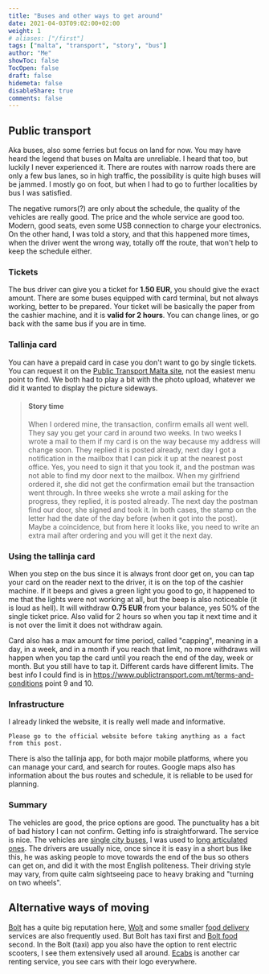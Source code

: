 ```yaml
---
title: "Buses and other ways to get around"
date: 2021-04-03T09:02:00+02:00
weight: 1
# aliases: ["/first"]
tags: ["malta", "transport", "story", "bus"]
author: "Me"
showToc: false
TocOpen: false
draft: false
hidemeta: false
disableShare: true
comments: false
---
```


## Public transport 
Aka buses, also some ferries but focus on land for now. You may have heard the legend that buses on Malta are unreliable. I heard that too, but luckily I never experienced it. There are routes with narrow roads there are only a few bus lanes, so in high traffic, the possibility is quite high buses will be jammed. 
I mostly go on foot, but when I had to go to further localities by bus I was satisfied.

The negative rumors(?) are only about the schedule, the quality of the vehicles are really good. The price and the whole service are good too. Modern, good seats, even some USB connection to charge your electronics.
On the other hand, I was told a story, and that this happened more times, when the driver went the wrong way, totally off the route, that won't help to keep the schedule either.

### Tickets
The bus driver can give you a ticket for **1.50 EUR**, you should give the exact amount. There are some buses equipped with card terminal, but not always working, better to be prepared.
Your ticket will be basically the paper from the cashier machine, and it is **valid for 2 hours**. You can change lines, or go back with the same bus if you are in time.

### Tallinja card
You can have a prepaid card in case you don't want to go by single tickets. You can request it on the [Public Transport Malta site](https://www.publictransport.com.mt/en/register-now), not the easiest menu point to find.
We both had to play a bit with the photo upload, whatever we did it wanted to display the picture sideways.

> #### Story time 
> When I ordered mine, the transaction, confirm emails all went well. They say you get your card in around two weeks. In two weeks I wrote a mail to them if my card is on the way because my address will change soon.
They replied it is posted already, next day I got a notification in the mailbox that I can pick it up at the nearest post office. Yes, you need to sign it that you took it, and the postman was not able to find my door next to the mailbox.
When my girlfriend ordered it, she did not get the confirmation email but the transaction went through. In three weeks she wrote a mail asking for the progress, they replied, it is posted already. The next day the postman find our door, she signed and took it. 
In both cases, the stamp on the letter had the date of the day before (when it got into the post). Maybe a coincidence, but from here it looks like, you need to write an extra mail after ordering and you will get it the next day.

### Using the tallinja card
When you step on the bus since it is always front door get on, you can tap your card on the reader next to the driver, it is on the top of the cashier machine. If it beeps and gives a green light you good to go, it happened to me that the lights were not working at all, but the beep is also noticeable (it is loud as hell). It will withdraw **0.75 EUR** from your balance, yes 50% of the single ticket price. Also valid for 2 hours so when you tap it next time and it is not over the limit it does not withdraw again. 

Card also has a max amount for time period, called "capping", meaning in a day, in a week, and in a month if you reach that limit, no more withdraws will happen when you tap the card until you reach the end of the day, week or month. But you still have to tap it. Different cards have different limits. The best info I could find is in https://www.publictransport.com.mt/terms-and-conditions point 9 and 10.

### Infrastructure
I already linked the website, it is really well made and informative. 
```text
Please go to the official website before taking anything as a fact from this post.
```

There is also the tallinja app, for both major mobile platforms, where you can manage your card, and search for routes.
Google maps also has information about the bus routes and schedule, it is reliable to be used for planning.

### Summary
The vehicles are good, the price options are good. The punctuality has a bit of bad history I can not confirm. Getting info is straightforward. The service is nice. The vehicles are [single city buses](https://www.google.com/search?q=single+city+transit+bus&tbm=isch&ved=2ahUKEwio5ov86OHvAhUG_qQKHeJLBaAQ2-cCegQIABAA&oq=single+city+transit+bus&gs_lcp=CgNpbWcQAzoECAAQQzoCCAA6BggAEAcQHjoICAAQCBAHEB46BggAEAgQHlCbpwFYgr8BYP6_AWgAcAB4AIABeYgBnwqSAQM1LjiYAQCgAQGqAQtnd3Mtd2l6LWltZ8ABAQ&sclient=img&ei=LT1oYOibLIb8kwXil5WACg&bih=729&biw=1536), I was used to [long articulated ones](https://www.google.com/search?q=articulated+bus&tbm=isch&ved=2ahUKEwij0OKn6OHvAhVOuKQKHWTbA4MQ2-cCegQIABAA&oq=articulated+bus&gs_lcp=CgNpbWcQAzIECAAQQzICCAAyAggAMgIIADICCAAyBAgAEEMyAggAMgIIADICCAAyAggAOgUIABCxAzoICAAQsQMQgwFQ5roDWP_QA2C-1wNoAHAAeACAAXqIAZAMkgEENS4xMJgBAKABAaoBC2d3cy13aXotaW1nwAEB&sclient=img&ei=fDxoYKOiNs7wkgXkto-YCA&bih=729&biw=1536).
The drivers are usually nice, once since it is easy in a short bus like this, he was asking people to move towards the end of the bus so others can get on, and did it with the most English politeness.
Their driving style may vary, from quite calm sightseeing pace to heavy braking and "turning on two wheels".

## Alternative ways of moving
[Bolt](https://bolt.eu/en/) has a quite big reputation here, [Wolt](https://wolt.com) and some smaller [food delivery](https://timetoeat.com.mt/) services are also frequently used. But Bolt has taxi first and [Bolt food](https://food.bolt.eu/en-us/) second. In the Bolt (taxi) app you also have the option to rent electric scooters, I see them extensively used all around.
[Ecabs](https://www.ecabs.com.mt) is another car renting service, you see cars with their logo everywhere.